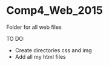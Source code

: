 Comp4_Web_2015
==============

Folder for all web files

TO DO:
* Create directories css and img
* Add all my html files